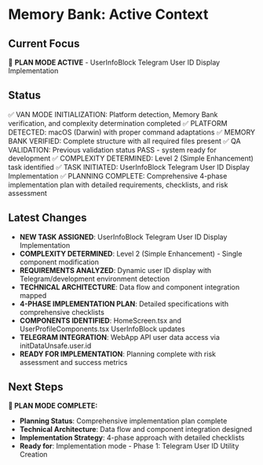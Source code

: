 # Memory Bank: Active Context

## Current Focus
🎯 **PLAN MODE ACTIVE** - UserInfoBlock Telegram User ID Display Implementation

## Status
✅ VAN MODE INITIALIZATION: Platform detection, Memory Bank verification, and complexity determination completed
✅ PLATFORM DETECTED: macOS (Darwin) with proper command adaptations
✅ MEMORY BANK VERIFIED: Complete structure with all required files present
✅ QA VALIDATION: Previous validation status PASS - system ready for development
✅ COMPLEXITY DETERMINED: Level 2 (Simple Enhancement) task identified
✅ TASK INITIATED: UserInfoBlock Telegram User ID Display Implementation
✅ PLANNING COMPLETE: Comprehensive 4-phase implementation plan with detailed requirements, checklists, and risk assessment

## Latest Changes
- **NEW TASK ASSIGNED**: UserInfoBlock Telegram User ID Display Implementation
- **COMPLEXITY DETERMINED**: Level 2 (Simple Enhancement) - Single component modification
- **REQUIREMENTS ANALYZED**: Dynamic user ID display with Telegram/development environment detection
- **TECHNICAL ARCHITECTURE**: Data flow and component integration mapped
- **4-PHASE IMPLEMENTATION PLAN**: Detailed specifications with comprehensive checklists
- **COMPONENTS IDENTIFIED**: HomeScreen.tsx and UserProfileComponents.tsx UserInfoBlock updates
- **TELEGRAM INTEGRATION**: WebApp API user data access via initDataUnsafe.user.id
- **READY FOR IMPLEMENTATION**: Planning complete with risk assessment and success metrics

## Next Steps
**🎯 PLAN MODE COMPLETE:**
- **Planning Status**: Comprehensive implementation plan complete
- **Technical Architecture**: Data flow and component integration designed
- **Implementation Strategy**: 4-phase approach with detailed checklists
- **Ready for**: Implementation mode - Phase 1: Telegram User ID Utility Creation